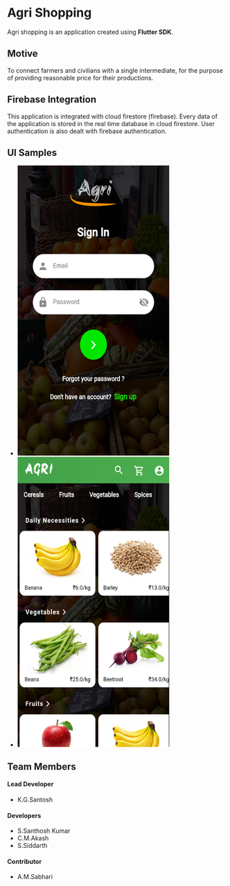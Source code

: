 # Agri Shopping 

Agri shopping is an application created using <b>Flutter SDK</b>.

## Motive

To connect farmers and civilians with a single intermediate, for the purpose of providing reasonable price for their productions.

## Firebase Integration

This application is integrated with cloud firestore (firebase). Every data of the application is stored in the real time database in cloud firestore. User authentication is also dealt with firebase authentication.

## UI Samples
- <img height=670 width=350 alt="signin screen" src="/Ui samples/2. Sign in.png"/>
- <img height=670 width=350 alt="home screen" src="/Ui samples/3. Home Screen.png"/>

## Team Members

#### Lead Developer			
- K.G.Santosh		
				
#### Developers
- S.Santhosh Kumar
- C.M.Akash
- S.Siddarth

#### Contributor
- A.M.Sabhari
